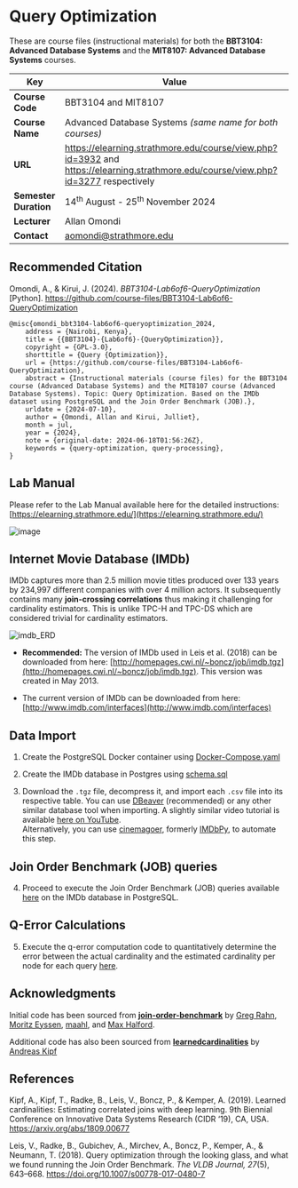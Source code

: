 # Query Optimization

These are course files (instructional materials) for both the **BBT3104: Advanced Database Systems** and the **MIT8107: Advanced Database Systems** courses.

| **Key**                                                               | Value                                                                                                                                                                              |
|---------------|---------------------------------------------------------|
| **Course Code**                                                       | BBT3104 and MIT8107                                                                                                                                                                            |
| **Course Name**                                                       | Advanced Database Systems _(same name for both courses)_                                                                                                                                                           |
| **URL**                                                               | <https://elearning.strathmore.edu/course/view.php?id=3932> and <https://elearning.strathmore.edu/course/view.php?id=3277> respectively                                                                                                                         |
| **Semester Duration**                                                 | 14<sup>th</sup> August - 25<sup>th</sup> November 2024                                                                                                                       |
| **Lecturer**                                                          | Allan Omondi                                                                                                                                                                       |
| **Contact**                                                           | aomondi@strathmore.edu                                                                                                                                                      |

## Recommended Citation
Omondi, A., & Kirui, J. (2024). _BBT3104-Lab6of6-QueryOptimization_ [Python]. https://github.com/course-files/BBT3104-Lab6of6-QueryOptimization
```
@misc{omondi_bbt3104-lab6of6-queryoptimization_2024,
	address = {Nairobi, Kenya},
	title = {{BBT3104}-{Lab6of6}-{QueryOptimization}},
	copyright = {GPL-3.0},
	shorttitle = {Query {Optimization}},
	url = {https://github.com/course-files/BBT3104-Lab6of6-QueryOptimization},
	abstract = {Instructional materials (course files) for the BBT3104 course (Advanced Database Systems) and the MIT8107 course (Advanced Database Systems). Topic: Query Optimization. Based on the IMDb dataset using PostgreSQL and the Join Order Benchmark (JOB).},
	urldate = {2024-07-10},
	author = {Omondi, Allan and Kirui, Julliet},
	month = jul,
	year = {2024},
	note = {original-date: 2024-06-18T01:56:26Z},
	keywords = {query-optimization, query-processing},
}
```
## Lab Manual
Please refer to the Lab Manual available here for the detailed instructions: [https://elearning.strathmore.edu/](https://elearning.strathmore.edu/)

![image](https://github.com/course-files/BBT3104-Lab6of6-QueryOptimization/assets/137632706/a3cc26aa-2230-4df6-b0bd-ebf523fafe56)

## Internet Movie Database (IMDb)

IMDb captures more than 2.5 million movie titles produced over 133 years by 234,997 different companies with over 4 million actors. It subsequently contains many **join-crossing correlations** thus making it challenging for cardinality estimators. This is unlike TPC-H and TPC-DS which are considered trivial for cardinality estimators.

![imdb_ERD](https://github.com/course-files/BBT3104-Lab6of6-QueryOptimization/assets/137632706/a7202d6e-c345-498e-9fa2-dd9d5a834a08)

* **Recommended:** The version of IMDb used in Leis et al. (2018) can be downloaded from here: [http://homepages.cwi.nl/~boncz/job/imdb.tgz](http://homepages.cwi.nl/~boncz/job/imdb.tgz). This version was created in May 2013.

* The current version of IMDb can be
downloaded from here: [http://www.imdb.com/interfaces](http://www.imdb.com/interfaces)

## Data Import

1. Create the PostgreSQL Docker container using [Docker-Compose.yaml](/Docker-Compose.yaml)

2. Create the IMDb database in Postgres using [schema.sql](Internet-Movie-Database--IMBDb/schema.sql)

3. Download the `.tgz` file, decompress it, and import each `.csv` file into its respective table. You can use [DBeaver](https://dbeaver.io/) (recommended) or any other similar database tool when importing. A slightly similar video tutorial is available [here on YouTube](https://youtu.be/PKpzDL-yRPw?si=Y32Hqp3k0ZO9Kwm7).<br> Alternatively, you can use [cinemagoer](https://pypi.org/project/cinemagoer/), formerly [IMDbPy](https://pypi.org/project/IMDbPY/), to automate this step.

## Join Order Benchmark (JOB) queries

4. Proceed to execute the Join Order Benchmark (JOB) queries available [here](/Join-Order-Benchmark-queries) on the IMDb database in PostgreSQL.

## Q-Error Calculations

5. Execute the q-error computation code to quantitatively determine the error between the actual cardinality and the estimated cardinality per node for each query [here](q-error/cardinality-based-q-error-per-node-using-yaml.py).

## Acknowledgments

Initial code has been sourced from **[join-order-benchmark](https://github.com/gregrahn/join-order-benchmark)** by [Greg Rahn](https://github.com/gregrahn), [Moritz Eyssen](https://github.com/mrzzzrm), [maahl](https://github.com/maahl), and [Max Halford](https://github.com/MaxHalford).

Additional code has also been sourced from **[learnedcardinalities](https://github.com/andreaskipf/learnedcardinalities)** by [Andreas Kipf](https://github.com/andreaskipf)

## References

Kipf, A., Kipf, T., Radke, B., Leis, V., Boncz, P., & Kemper, A. (2019). Learned cardinalities: Estimating correlated joins with deep learning. 9th Biennial Conference on Innovative Data Systems Research (CIDR ‘19), CA, USA. https://arxiv.org/abs/1809.00677


Leis, V., Radke, B., Gubichev, A., Mirchev, A., Boncz, P., Kemper, A., & Neumann, T. (2018). Query optimization through the looking glass, and what we found running the Join Order Benchmark. _The VLDB Journal, 27_(5), 643–668. <https://doi.org/10.1007/s00778-017-0480-7>
